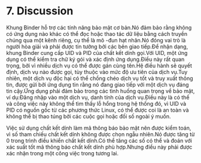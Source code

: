 # 7. Discussion

Khung Binder hỗ trợ các tính năng bảo mật cơ bản.Nó đảm bảo rằng không có ứng dụng nào khác có thể đọc hoặc thao tác dữ liệu bằng cách truyền chúng qua một kênh riêng, cụ thể là mô -đun hạt nhân.Nó đóng vai trò là người hòa giải và phải được tin tưởng bởi các bên giao tiếp.Để nhận dạng, khung Binder cung cấp UID và PID của chất kết dính gọi.Với UID, một ứng dụng có thể kiểm tra chữ ký gói và xác định ứng dụng.Điều này rất quan trọng, bởi vì nhiều dịch vụ có thể được gán cùng tên.Hệ điều hành sẽ quyết định, dịch vụ nào được gọi, tùy thuộc vào mức độ ưu tiên của dịch vụ.Tuy nhiên, một dịch vụ độc hại có thể chồng chéo dịch vụ tốt và truy xuất thông tin, được gửi bởi ứng dụng tin rằng nó đang giao tiếp với một dịch vụ đáng tin cậy.Ứng dụng phải đảm bảo trong các tình huống quan trọng về bảo mật, ví dụ:Đăng nhập vào một dịch vụ, danh tính của dịch vụ.Điều này là có thể và công việc này không thể tìm thấy lỗ hổng trong hệ thống đó, vì UID và PID có nguồn gốc từ các phương thức Linux, có thể được coi là an toàn và không thể bị thao túng bởi các cuộc gọi hoặc đối số ngoài ý muốn.

Việc sử dụng chất kết dính làm mã thông báo bảo mật nên được kiểm toán, vì số tham chiếu chất kết dính không được chọn ngẫu nhiên.Nó được tăng từ 0 trong trình điều khiển chất kết dính.Có thể tăng các số có thể và đoán với xác suất tốt mã thông báo chất kết dính phù hợp.Nhưng điều này phải được xác nhận trong một công việc trong tương lai.